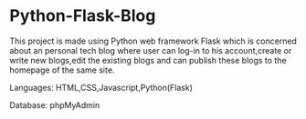 # Python-Flask-Blog
This project is made using Python web framework Flask which is concerned about an personal tech blog where user can log-in to his account,create or write new blogs,edit the existing blogs and can publish these blogs to the homepage of the same site.

Languages:
HTML,CSS,Javascript,Python(Flask)

Database:
phpMyAdmin


